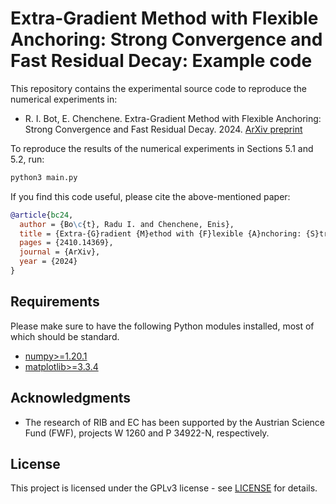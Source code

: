 # Extra-Gradient Method with Flexible Anchoring: Strong Convergence and Fast Residual Decay: Example code

This repository contains the experimental source code to reproduce the numerical experiments in:

* R. I. Bot, E. Chenchene. Extra-Gradient Method with Flexible Anchoring: Strong Convergence and Fast Residual Decay. 2024. [ArXiv preprint](https://arxiv.org/abs/2410.14369)

To reproduce the results of the numerical experiments in Sections 5.1 and 5.2, run:
```bash
python3 main.py
```

If you find this code useful, please cite the above-mentioned paper:
```BibTeX
@article{bc24,
  author = {Bo\c{t}, Radu I. and Chenchene, Enis},
  title = {Extra-{G}radient {M}ethod with {F}lexible {A}nchoring: {S}trong {C}onvergence and {F}ast {R}esidual {D}ecay},
  pages = {2410.14369},
  journal = {ArXiv},
  year = {2024}
}
```

## Requirements

Please make sure to have the following Python modules installed, most of which should be standard.

* [numpy>=1.20.1](https://pypi.org/project/numpy/)
* [matplotlib>=3.3.4](https://pypi.org/project/matplotlib/)

## Acknowledgments

* The research of RIB and EC has been supported by the Austrian Science Fund (FWF), projects W 1260 and P 34922-N, respectively.

## License
This project is licensed under the GPLv3 license - see [LICENSE](LICENSE) for details.
